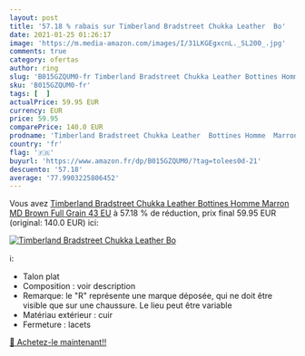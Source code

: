 ```yaml
---
layout: post
title: '57.18 % rabais sur Timberland Bradstreet Chukka Leather  Bo'
date: 2021-01-25 01:26:17
image: 'https://m.media-amazon.com/images/I/31LKGEgxcnL._SL200_.jpg'
comments: true
category: ofertas
author: ring
slug: 'B015GZQUM0-fr Timberland Bradstreet Chukka Leather Bottines Homme Marron...'
sku: 'B015GZQUM0-fr'
tags: [  ]
actualPrice: 59.95 EUR
currency: EUR
price: 59.95
comparePrice: 140.0 EUR
prodname: 'Timberland Bradstreet Chukka Leather  Bottines Homme  Marron  MD Brown Full Grain   43 EU'
country: 'fr'
flag: '🇫🇷'
buyurl: 'https://www.amazon.fr/dp/B015GZQUM0/?tag=tolees0d-21'
descuento: '57.18'
average: '77.9903225806452'
---
```


Vous avez [Timberland Bradstreet Chukka Leather  Bottines Homme  Marron  MD Brown Full Grain   43 EU](https://www.amazon.fr/dp/B015GZQUM0/?tag=tolees0d-21)  à  57.18 % de réduction, prix final  59.95 EUR (original: 140.0 EUR) ici:

[![Timberland Bradstreet Chukka Leather  Bo](https://m.media-amazon.com/images/I/31LKGEgxcnL._SL200_.jpg)](https://www.amazon.fr/dp/B015GZQUM0/?tag=tolees0d-21)

ℹ️:

- Talon plat
- Composition : voir description
- Remarque: le "R" représente une marque déposée, qui ne doit être visible que sur une chaussure. Le lieu peut être variable
- Matériau extérieur : cuir
- Fermeture : lacets

[🛒 Achetez-le maintenant!!](https://www.amazon.fr/dp/B015GZQUM0/?tag=tolees0d-21)
